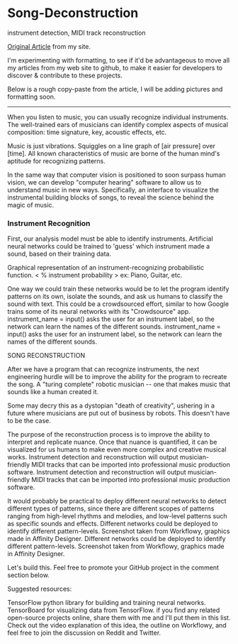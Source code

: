 # Song-Deconstruction
instrument detection, MIDI track reconstruction

[Original Article](https://jamiegray.net/open-source-ideas/2016/song-deconstruction-software?utm_source=github%20readme) from my site.

I'm experimenting with formatting, to see if it'd be advantageous to move all my articles from my web site to github, to make it easier for developers to discover & contribute to these projects.

Below is a rough copy-paste from the article, I will be adding pictures and formatting soon.

---

When you listen to music, you can usually recognize individual instruments. The well-trained ears of musicians can identify complex aspects of musical composition: time signature, key, acoustic effects, etc. 

Music is just vibrations. Squiggles on a line graph of [air pressure] over [time]. All known characteristics of music are borne of the human mind's aptitude for recognizing patterns.

In the same way that computer vision is positioned to soon surpass human vision, we can develop "computer hearing" software to allow us to understand music in new ways. Specifically, an interface to visualize the instrumental building blocks of songs, to reveal the science behind the magic of music. 

### Instrument Recognition

First, our analysis model must be able to identify instruments. Artificial neural networks could be trained to 'guess' which instrument made a sound, based on their training data.

Graphical representation of an instrument-recognizing probabilistic function. < % instrument probability > ex: Piano, Guitar, etc. 

One way we could train these networks would be to let the program identify patterns on its own, isolate the sounds, and ask us humans to classify the sound with text. This could be a crowdsourced effort, similar to how Google trains some of its neural networks with its "Crowdsource" app. 
instrument_name = input() asks the user for an instrument label, so the network can learn the names of the different sounds.
instrument_name = input() asks the user for an instrument label, so the network can learn the names of the different sounds.

SONG RECONSTRUCTION

After we have a program that can recognize instruments, the next engineering hurdle will be to improve the ability for the program to recreate the song. A "turing complete" robotic musician -- one that makes music that sounds like a human created it. 

Some may decry this as a dystopian "death of creativity", ushering in a future where musicians are put out of business by robots. This doesn't have to be the case. 

The purpose of the reconstruction process is to improve the ability to interpret and replicate nuance. Once that nuance is quantified, it can be visualized for us humans to make even more complex and creative musical works. 
Instrument detection and reconstruction will output musician-friendly MIDI tracks that can be imported into professional music production software.
Instrument detection and reconstruction will output musician-friendly MIDI tracks that can be imported into professional music production software.

It would probably be practical to deploy different neural networks to detect different types of patterns, since there are different scopes of patterns ranging from high-level rhythms and melodies, and low-level patterns such as specific sounds and effects. 
Different networks could be deployed to identify different pattern-levels. Screenshot taken from Workflowy, graphics made in Affinity Designer.
Different networks could be deployed to identify different pattern-levels. Screenshot taken from Workflowy, graphics made in Affinity Designer.

Let's build this. Feel free to promote your GitHub project in the comment section below.

Suggested resources: 

TensorFlow  python library for building and training neural networks. 
TensorBoard for visualizing data from TensorFlow.
if you find any related open-source projects online, share them with me and I'll put them in this list. 
Check out the video explanation of this idea, the outline on Workflowy, and feel free to join the discussion on Reddit and Twitter.
